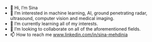- 👋 Hi, I’m Sina
- 👀 I’m interested in machine learning, AI, ground penetrating radar, ultrasound, computer vision and medical imaging.
- 🌱 I’m currently learning all of my interests.
- 💞️ I’m looking to collaborate on all of the aforementioned fields. 
- 📫 How to reach me www.linkedin.com/in/sina-mehdinia


<!---
Sinamhd9/Sinamhd9 is a ✨ special ✨ repository because its `README.md` (this file) appears on your GitHub profile.
You can click the Preview link to take a look at your changes.
--->
